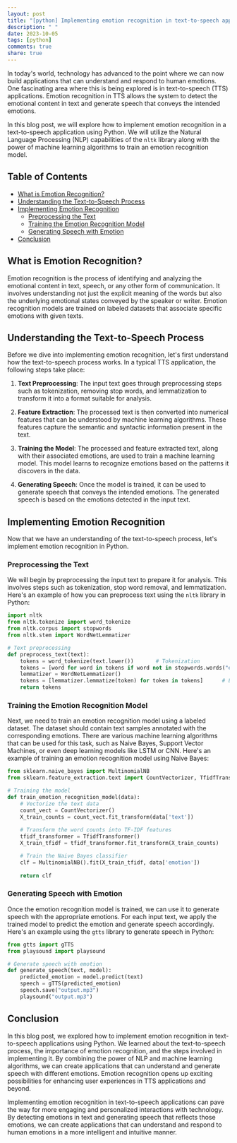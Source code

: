 ```yaml
---
layout: post
title: "[python] Implementing emotion recognition in text-to-speech applications with Python"
description: " "
date: 2023-10-05
tags: [python]
comments: true
share: true
---
```


In today's world, technology has advanced to the point where we can now build applications that can understand and respond to human emotions. One fascinating area where this is being explored is in text-to-speech (TTS) applications. Emotion recognition in TTS allows the system to detect the emotional content in text and generate speech that conveys the intended emotions.

In this blog post, we will explore how to implement emotion recognition in a text-to-speech application using Python. We will utilize the Natural Language Processing (NLP) capabilities of the `nltk` library along with the power of machine learning algorithms to train an emotion recognition model.

## Table of Contents
- [What is Emotion Recognition?](#what-is-emotion-recognition)
- [Understanding the Text-to-Speech Process](#understanding-the-text-to-speech-process)
- [Implementing Emotion Recognition](#implementing-emotion-recognition)
  - [Preprocessing the Text](#preprocessing-the-text)
  - [Training the Emotion Recognition Model](#training-the-emotion-recognition-model)
  - [Generating Speech with Emotion](#generating-speech-with-emotion)
- [Conclusion](#conclusion)

## What is Emotion Recognition?

Emotion recognition is the process of identifying and analyzing the emotional content in text, speech, or any other form of communication. It involves understanding not just the explicit meaning of the words but also the underlying emotional states conveyed by the speaker or writer. Emotion recognition models are trained on labeled datasets that associate specific emotions with given texts.

## Understanding the Text-to-Speech Process

Before we dive into implementing emotion recognition, let's first understand how the text-to-speech process works. In a typical TTS application, the following steps take place:

1. **Text Preprocessing**: The input text goes through preprocessing steps such as tokenization, removing stop words, and lemmatization to transform it into a format suitable for analysis.

2. **Feature Extraction**: The processed text is then converted into numerical features that can be understood by machine learning algorithms. These features capture the semantic and syntactic information present in the text.

3. **Training the Model**: The processed and feature extracted text, along with their associated emotions, are used to train a machine learning model. This model learns to recognize emotions based on the patterns it discovers in the data.

4. **Generating Speech**: Once the model is trained, it can be used to generate speech that conveys the intended emotions. The generated speech is based on the emotions detected in the input text.

## Implementing Emotion Recognition

Now that we have an understanding of the text-to-speech process, let's implement emotion recognition in Python.

### Preprocessing the Text

We will begin by preprocessing the input text to prepare it for analysis. This involves steps such as tokenization, stop word removal, and lemmatization. Here's an example of how you can preprocess text using the `nltk` library in Python:

```python
import nltk
from nltk.tokenize import word_tokenize
from nltk.corpus import stopwords
from nltk.stem import WordNetLemmatizer

# Text preprocessing
def preprocess_text(text):
    tokens = word_tokenize(text.lower())       # Tokenization
    tokens = [word for word in tokens if word not in stopwords.words("english")]      # Stop word removal
    lemmatizer = WordNetLemmatizer()
    tokens = [lemmatizer.lemmatize(token) for token in tokens]      # Lemmatization
    return tokens
```

### Training the Emotion Recognition Model

Next, we need to train an emotion recognition model using a labeled dataset. The dataset should contain text samples annotated with the corresponding emotions. There are various machine learning algorithms that can be used for this task, such as Naive Bayes, Support Vector Machines, or even deep learning models like LSTM or CNN. Here's an example of training an emotion recognition model using Naive Bayes:

```python
from sklearn.naive_bayes import MultinomialNB
from sklearn.feature_extraction.text import CountVectorizer, TfidfTransformer

# Training the model
def train_emotion_recognition_model(data):
    # Vectorize the text data
    count_vect = CountVectorizer()
    X_train_counts = count_vect.fit_transform(data['text'])
  
    # Transform the word counts into TF-IDF features
    tfidf_transformer = TfidfTransformer()
    X_train_tfidf = tfidf_transformer.fit_transform(X_train_counts)

    # Train the Naive Bayes classifier
    clf = MultinomialNB().fit(X_train_tfidf, data['emotion'])
  
    return clf
```

### Generating Speech with Emotion

Once the emotion recognition model is trained, we can use it to generate speech with the appropriate emotions. For each input text, we apply the trained model to predict the emotion and generate speech accordingly. Here's an example using the `gtts` library to generate speech in Python:

```python
from gtts import gTTS
from playsound import playsound

# Generate speech with emotion
def generate_speech(text, model):
    predicted_emotion = model.predict(text)
    speech = gTTS(predicted_emotion)
    speech.save("output.mp3")
    playsound("output.mp3")
```

## Conclusion

In this blog post, we explored how to implement emotion recognition in text-to-speech applications using Python. We learned about the text-to-speech process, the importance of emotion recognition, and the steps involved in implementing it. By combining the power of NLP and machine learning algorithms, we can create applications that can understand and generate speech with different emotions. Emotion recognition opens up exciting possibilities for enhancing user experiences in TTS applications and beyond.

Implementing emotion recognition in text-to-speech applications can pave the way for more engaging and personalized interactions with technology. By detecting emotions in text and generating speech that reflects those emotions, we can create applications that can understand and respond to human emotions in a more intelligent and intuitive manner.